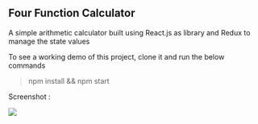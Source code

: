 ## Four Function Calculator

A simple arithmetic calculator built using React.js as library and Redux to manage the state values

To see a working demo of this project, clone it and run the below commands
>npm install &&
>npm start

Screenshot :


![](https://user-images.githubusercontent.com/46883706/56916594-e63fd780-6ad6-11e9-84de-634fd5ab96ab.PNG)

